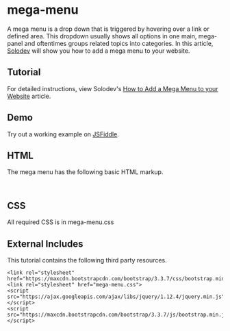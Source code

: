 # mega-menu
A mega menu is a drop down that is triggered by hovering over a link or defined area. This dropdown usually shows all options in one main, mega-panel and oftentimes groups related topics into categories. In this article, [Solodev](https://www.solodev.com/) will show you how to add a mega menu to your website.

## Tutorial

For detailed instructions, view Solodev's [How to Add a Mega Menu to your Website](https://www.solodev.com/blog/web-design/how-to-add-a-mega-menu-to-your-website.stml) article.

## Demo

Try out a working example on [JSFiddle](https://jsfiddle.net/solodev/urLn1L4u/).

## HTML

The mega menu has the following basic HTML markup.

```


```

## CSS

All required CSS is in mega-menu.css

## External Includes

This tutorial contains the following third party resources.

```
<link rel="stylesheet" href="https://maxcdn.bootstrapcdn.com/bootstrap/3.3.7/css/bootstrap.min.css">
<link rel="stylesheet" href="mega-menu.css">
<script src="https://ajax.googleapis.com/ajax/libs/jquery/1.12.4/jquery.min.js"></script>
<script src="https://maxcdn.bootstrapcdn.com/bootstrap/3.3.7/js/bootstrap.min.js"></script>
```
